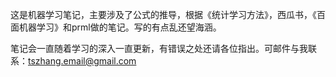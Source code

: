 这是机器学习笔记，主要涉及了公式的推导，根据《统计学习方法》，西瓜书，《百面机器学习》和prml做的笔记。写的有点乱还望海涵。

笔记会一直随着学习的深入一直更新，有错误之处还请各位指出。可邮件与我联系：tszhang.email@gmail.com
